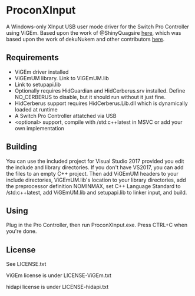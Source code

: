 # ProconXInput

A Windows-only XInput USB user mode driver for the Switch Pro Controller using ViGEm.
Based upon the work of @ShinyQuagsire [here](https://github.com/shinyquagsire23/HID-Joy-Con-Whispering), which was based upon the work of dekuNukem and other contributors [here](https://github.com/dekuNukem/Nintendo_Switch_Reverse_Engineering).

## Requirements

- ViGEm driver installed
- ViGEmUM library. Link to ViGEmUM.lib
- Link to setupapi.lib
- Optionally requires HidGuardian and HidCerberus.srv installed. Define NO_CERBERUS to disable, but it should run without it just fine.
- HidCerberus support requires HidCerberus.Lib.dll which is dynamically loaded at runtime
- A Switch Pro Controller attatched via USB
- &lt;optional&gt; support, compile with /std:c++latest in MSVC or add your own implementation

## Building

You can use the included project for Visual Studio 2017 provided you edit the include and library directories. If you don't have VS2017, you can add the files to an empty C++ project. Then add ViGEmUM headers to your include directories, ViGEmUM.lib's location to your library directories, add the preprocessor definition NOMINMAX, set C++ Language Standard to /std:c++latest, add ViGEmUM.lib and setupapi.lib to linker input, and build.

## Using

Plug in the Pro Controller, then run ProconXInput.exe. Press CTRL+C when you're done.

## License

See LICENSE.txt

ViGEm license is under LICENSE-ViGEm.txt

hidapi license is under LICENSE-hidapi.txt
